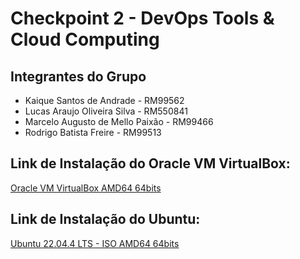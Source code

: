 # Checkpoint 2 - DevOps Tools & Cloud Computing

## Integrantes do Grupo

- Kaique Santos de Andrade - RM99562
- Lucas Araujo Oliveira Silva - RM550841
- Marcelo Augusto de Mello Paixão - RM99466
- Rodrigo Batista Freire - RM99513

## Link de Instalação do Oracle VM VirtualBox:
<a href="https://www.virtualbox.org/wiki/Downloads" target="_blank">Oracle VM VirtualBox AMD64 64bits</a>

## Link de Instalação do Ubuntu:
<a href="https://ubuntu.com/download/desktop/" target="_blank">Ubuntu 22.04.4 LTS - ISO AMD64 64bits</a>
